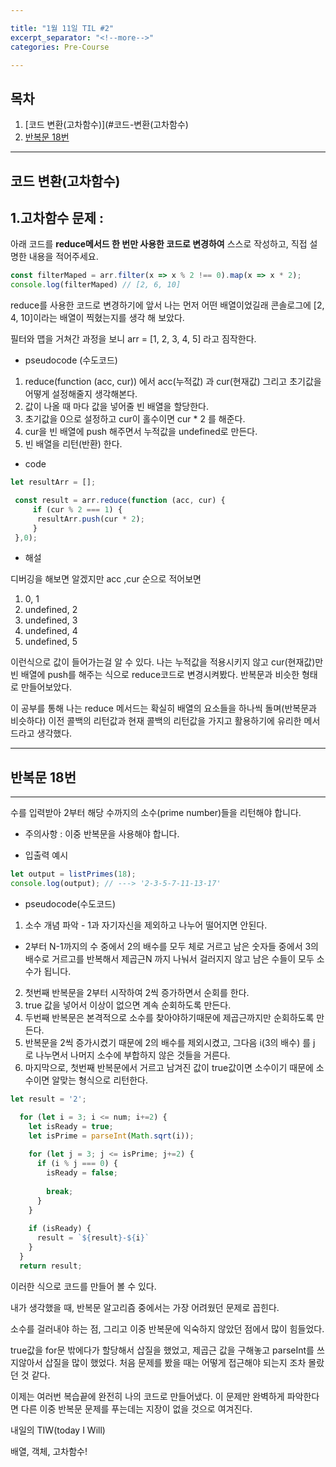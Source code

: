 ```yaml
---

title: "1월 11일 TIL #2"
excerpt_separator: "<!--more-->"
categories: Pre-Course

---
```


## 목차

1. [코드 변환(고차함수)](#코드-변환(고차함수)
2. [반복문 18번](#반복문-18번)

---

## 코드 변환(고차함수)

1.고차함수 문제 :
------

아래 코드를 **reduce메서드 한 번만 사용한 코드로 변경하여** 스스로 작성하고, 직접 설명한 내용을 적어주세요.

```javascript
const filterMaped = arr.filter(x => x % 2 !== 0).map(x => x * 2);
console.log(filterMaped) // [2, 6, 10]
```

reduce를 사용한 코드로 변경하기에 앞서 나는 먼저 어떤 배열이었길래 콘솔로그에 [2, 4, 10]이라는 배열이 찍혔는지를 생각 해 보았다.

필터와 맵을 거쳐간 과정을 보니 arr = [1, 2, 3, 4, 5] 라고 짐작한다.


* pseudocode (수도코드)
1. reduce(function (acc, cur)) 에서 acc(누적값) 과 cur(현재값) 그리고 초기값을 어떻게 설정해줄지 생각해본다.
2. 값이 나올 때 마다 값을 넣어줄 빈 배열을 할당한다.
3. 초기값을 0으로 설정하고 cur이 홀수이면 cur * 2 를 해준다.
4. cur을 빈 배열에 push 해주면서 누적값을 undefined로 만든다.
5. 빈 배열을 리턴(반환) 한다.


* code


```javascript
let resultArr = [];

 const result = arr.reduce(function (acc, cur) {  
     if (cur % 2 === 1) {
      resultArr.push(cur * 2);
     }     
 },0);
```

* 해설

디버깅을 해보면 알겠지만 acc ,cur 순으로 적어보면

1. 0, 1
2. undefined, 2
3. undefined, 3
4. undefined, 4
5. undefined, 5

이런식으로 값이 들어가는걸 알 수 있다. 나는 누적값을 적용시키지 않고 cur(현재값)만 빈 배열에 push를 해주는 식으로 reduce코드로 변경시켜봤다. 반복문과 비슷한 형태로 만들어보았다.

이 공부를 통해 나는 reduce 메서드는 확실히 배열의 요소들을 하나씩 돌며(반복문과 비슷하다) 이전 콜백의 리턴값과 현재 콜백의 리턴값을 가지고 활용하기에 유리한 메서드라고 생각했다.


***

## 반복문 18번
------

수를 입력받아 2부터 해당 수까지의 소수(prime number)들을 리턴해야 합니다.

* 주의사항 : 이중 반복문을 사용해야 합니다.

* 입출력 예시

```javascript
let output = listPrimes(18);
console.log(output); // ---> '2-3-5-7-11-13-17'
```

* pseudocode(수도코드)
1. 소수 개념 파악 - 1과 자기자신을 제외하고 나누어 떨어지면 안된다.
* 2부터 N-1까지의 수 중에서 2의 배수를 모두 체로 거르고 남은 숫자들 중에서 3의 배수로 거르고를 반복해서 제곱근N 까지 나눠서 걸러지지 않고 남은 수들이 모두 소수가 됩니다.
2. 첫번째 반복문을 2부터 시작하여 2씩 증가하면서 순회를 한다.
3. true 값을 넣어서 이상이 없으면 계속 순회하도록 만든다.
4. 두번째 반복문은 본격적으로 소수를 찾아야하기때문에 제곱근까지만 순회하도록 만든다.
5. 반복문을 2씩 증가시켰기 때문에 2의 배수를 제외시켰고, 그다음 i(3의 배수) 를 j 로 나누면서 나머지 소수에 부합하지 않은 것들을 거른다.
6. 마지막으로, 첫번째 반복문에서 거르고 남겨진 값이 true값이면 소수이기 때문에 소수이면 알맞는 형식으로 리턴한다.

```javascript
let result = '2';

  for (let i = 3; i <= num; i+=2) {
    let isReady = true;
    let isPrime = parseInt(Math.sqrt(i));
    
    for (let j = 3; j <= isPrime; j+=2) {
      if (i % j === 0) {
        isReady = false;
        
        break;
      }
    }
    
    if (isReady) {
      result = `${result}-${i}`
    }
  }
  return result;
```

이러한 식으로 코드를 만들어 볼 수 있다.

내가 생각했을 때, 반복문 알고리즘 중에서는 가장 어려웠던 문제로 꼽힌다.

소수를 걸러내야 하는 점, 그리고 이중 반복문에 익숙하지 않았던 점에서 많이 힘들었다.

true값을 for문 밖에다가 할당해서 삽질을 했었고, 제곱근 값을 구해놓고 parseInt를 쓰지않아서 삽질을 많이   했었다. 처음 문제를 봤을 때는 어떻게 접근해야 되는지 조차 몰랐던 것 같다.

이제는 여러번 복습끝에 완전히 나의 코드로 만들어냈다. 이 문제만 완벽하게 파악한다면 다른 이중 반복문 문제를 푸는데는 지장이 없을 것으로 여겨진다.

내일의 TIW(today I Will)

배열, 객체, 고차함수!
